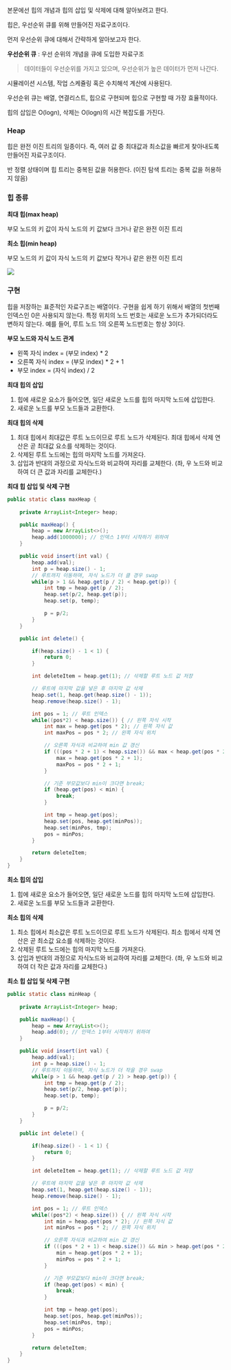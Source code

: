 본문에선 힙의 개념과 힙의 삽입 및 삭제에 대해 알아보려고 한다.

힙은, 우선순위 큐를 위해 만들어진 자료구조이다.

먼저 우선순위 큐에 대해서 간략하게 알아보고자 한다.

**우선순위 큐** : 우선 순위의 개념을 큐에 도입한 자료구조
> 데이터들이 우선순위를 가지고 있으며, 우선순위가 높은 데이터가 먼저 나간다.

시뮬레이션 시스템, 작업 스케쥴링 혹은 수치해석 계산에 사용된다.

우선순위 큐는 배열, 연결리스트, 힙으로 구현되며 힙으로 구현할 때 가장 효율적이다.

힙의 삽입은 O(logn), 삭제는 O(logn)의 시간 복잡도를 가진다.

### Heap

힙은 완전 이진 트리의 일종이다. 즉, 여러 값 중 최대값과 최소값을 빠르게 찾아내도록 만들어진 자료구조이다.

반 정렬 상태이며 힙 트리는 중복된 값을 허용한다. (이진 탐색 트리는 중복 값을 허용하지 않음)

### 힙 종류

**최대 힙(max heap)**

부모 노드의 키 값이 자식 노드의 키 값보다 크거나 같은 완전 이진 트리

**최소 힙(min heap)**

부모 노드의 키 값이 자식 노드의 키 값보다 작거나 같은 완전 이진 트리

![](https://camo.githubusercontent.com/0272251e94fed523dc5e701e7d50e1a21b195f830accc767294d417c598b5ffb/68747470733a2f2f74312e6461756d63646e2e6e65742f6366696c652f746973746f72792f313730383446353034444139383935323134)

### 구현

힙을 저장하는 표준적인 자료구조는 배열이다.
구현을 쉽게 하기 위해서 배열의 첫번째 인덱스인 0은 사용되지 않는다.
특정 위치의 노드 번호는 새로운 노드가 추가되더라도 변하지 않는다.
예를 들어, 루트 노드 1의 오른쪽 노드번호는 항상 3이다.

**부모 노드와 자식 노드 관계**

-  왼쪽 자식 index = (부모 index) * 2
-  오른쪽 자식 index = (부모 index) * 2 + 1
-  부모 index = (자식 index) / 2

**최대 힙의 삽입**

1. 힙에 새로운 요소가 들어오면, 일단 새로운 노드를 힙의 마지막 노드에 삽입한다.
2. 새로운 노드를 부모 노드들과 교환한다.

**최대 힙의 삭제**

1. 최대 힙에서 최대값은 루트 노드이므로 루트 노드가 삭제된다. 최대 힙에서 삭제 연산은 곧 최대값 요소를 삭제하는 것이다.
2. 삭제된 루트 노드에는 힙의 마지막 노드를 가져온다.
3. 삽입과 반대의 과정으로 자식노드와 비교하여 자리를 교체한다. (좌, 우 노드와 비교하여 더 큰 값과 자리를 교체한다.)

**최대 힙 삽입 및 삭제 구현**
```java
public static class maxHeap {
	
	private ArrayList<Integer> heap;

	public maxHeap() {
		heap = new ArrayList<>();
		heap.add(1000000); // 인덱스 1부터 시작하기 위하여
	}

	public void insert(int val) {
		heap.add(val);
		int p = heap.size() - 1;
		// 루트까지 이동하며, 자식 노드가 더 클 경우 swap
		while(p > 1 && heap.get(p / 2) < heap.get(p)) {
			int tmp = heap.get(p / 2);
			heap.set(p/2, heap.get(p));
			heap.set(p, temp);

			p = p/2;
		}
	}

	public int delete() {

		if(heap.size() - 1 < 1) {
			return 0;
		}

		int deleteItem = heap.get(1); // 삭제할 루트 노드 값 저장

		// 루트에 마지막 값을 넣은 후 마지막 값 삭제
		heap.set(1, heap.get(heap.size() - 1));
		heap.remove(heap.size() - 1);

		int pos = 1; // 루트 인덱스
		while((pos*2) < heap.size()) { // 왼쪽 자식 시작
			int max = heap.get(pos * 2); // 왼쪽 자식 값
			int maxPos = pos * 2; // 왼쪽 자식 위치

			// 오른쪽 자식과 비교하여 min 값 갱신
			if (((pos * 2 + 1) < heap.size()) && max < heap.get(pos * 2 + 1)) {
				max = heap.get(pos * 2 + 1);
				maxPos = pos * 2 + 1;
			}

			// 기준 부모값보다 min이 크다면 break;
			if (heap.get(pos) < min) {
				break;
			}

			int tmp = heap.get(pos);
			heap.set(pos, heap.get(minPos));
			heap.set(minPos, tmp);
			pos = minPos;
		}

		return deleteItem;
	}
}
```
**최소 힙의 삽입**

1. 힙에 새로운 요소가 들어오면, 일단 새로운 노드를 힙의 마지막 노드에 삽입한다.
2. 새로운 노드를 부모 노드들과 교환한다.

**최소 힙의 삭제**

1. 최소 힙에서 최소값은 루트 노드이므로 루트 노드가 삭제된다. 최소 힙에서 삭제 연산은 곧 최소값 요소를 삭제하는 것이다.
2. 삭제된 루트 노드에는 힙의 마지막 노드를 가져온다.
3. 삽입과 반대의 과정으로 자식노드와 비교하여 자리를 교체한다. (좌, 우 노드와 비교하여 더 작은 값과 자리를 교체한다.)

**최소 힙 삽입 및 삭제 구현**
```java
public static class minHeap {
	
	private ArrayList<Integer> heap;

	public maxHeap() {
		heap = new ArrayList<>();
		heap.add(0); // 인덱스 1부터 시작하기 위하여
	}

	public void insert(int val) {
		heap.add(val);
		int p = heap.size() - 1;
		// 루트까지 이동하며, 자식 노드가 더 작을 경우 swap
		while(p > 1 && heap.get(p / 2) > heap.get(p)) {
			int tmp = heap.get(p / 2);
			heap.set(p/2, heap.get(p));
			heap.set(p, temp);

			p = p/2;
		}
	}

	public int delete() {

		if(heap.size() - 1 < 1) {
			return 0;
		}

		int deleteItem = heap.get(1); // 삭제할 루트 노드 값 저장

		// 루트에 마지막 값을 넣은 후 마지막 값 삭제
		heap.set(1, heap.get(heap.size() - 1));
		heap.remove(heap.size() - 1);

		int pos = 1; // 루트 인덱스
		while((pos*2) < heap.size()) { // 왼쪽 자식 시작
			int min = heap.get(pos * 2); // 왼쪽 자식 값
			int minPos = pos * 2; // 왼쪽 자식 위치

			// 오른쪽 자식과 비교하여 min 값 갱신
			if (((pos * 2 + 1) < heap.size()) && min > heap.get(pos * 2 + 1)) {
				min = heap.get(pos * 2 + 1);
				minPos = pos * 2 + 1;
			}

			// 기준 부모값보다 min이 크다면 break;
			if (heap.get(pos) < min) {
				break;
			}

			int tmp = heap.get(pos);
			heap.set(pos, heap.get(minPos));
			heap.set(minPos, tmp);
			pos = minPos;
		}

		return deleteItem;
	}
}
```